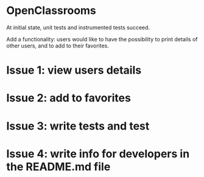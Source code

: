 # OpenClassrooms

At initial state, unit tests and instrumented tests succeed.

Add a functionality: users would like to have the possibility to print details of other users, and to add to their favorites.
# Issue 1: view users details
# Issue 2: add to favorites
# Issue 3: write tests and test
# Issue 4: write info for developers in the README.md file